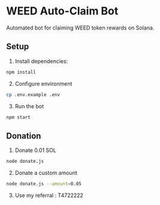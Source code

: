 # WEED Auto-Claim Bot

Automated bot for claiming WEED token rewards on Solana.

## Setup

1. Install dependencies:
```bash
npm install
```

2. Configure environment
```bash
cp .env.example .env
```

3. Run the bot
```bash
npm start
```

## Donation

1. Donate 0.01 SOL
```bash
node donate.js
```

2. Donate a custom amount
```bash
node donate.js --amount=0.05
```

3. Use my referral : T4722222

